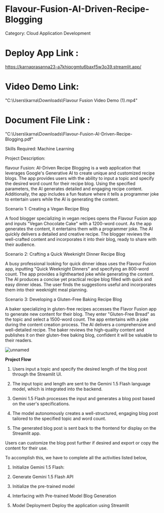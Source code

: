 # Flavour-Fusion-AI-Driven-Recipe-Blogging

Category: Cloud Application Development

# Deploy App Link :

https://karnaprasanna23-a7khiqcgmtu6baxf5w3o39.streamlit.app/

# Video Demo Link:

"C:\Users\karna\Downloads\Flavour Fusion Video Demo (1).mp4"

# Document File Link :

"C:\Users\karna\Downloads\Flavour-Fusion-AI-Driven-Recipe-Blogging.pdf"

Skills Required: Machine Learning

Project Description:

flavour Fusion: AI-Driven Recipe Blogging is a web application that leverages Google's Generative AI to create unique and customized recipe blogs. The app provides users with the ability to input a topic and specify the desired word count for their recipe blog. Using the specified parameters, the AI generates detailed and engaging recipe content. Additionally, the app includes a fun feature where it tells a programmer joke to entertain users while the AI is generating the content.

Scenario 1: Creating a Vegan Recipe Blog

A food blogger specializing in vegan recipes opens the Flavour Fusion app and inputs "Vegan Chocolate Cake" with a 1200-word count. As the app generates the content, it entertains them with a programmer joke. The AI quickly delivers a detailed and creative recipe. The blogger reviews the well-crafted content and incorporates it into their blog, ready to share with their audience.

Scenario 2: Crafting a Quick Weeknight Dinner Recipe Blog

A busy professional looking for quick dinner ideas uses the Flavour Fusion app, inputting "Quick Weeknight Dinners" and specifying an 800-word count. The app provides a lighthearted joke while generating the content. The AI produces a concise yet practical recipe blog filled with quick and easy dinner ideas. The user finds the suggestions useful and incorporates them into their weeknight meal planning.

Scenario 3: Developing a Gluten-Free Baking Recipe Blog

A baker specializing in gluten-free recipes accesses the Flavor Fusion app to generate new content for their blog. They enter "Gluten-Free Bread" as the topic and select a 1500-word count. The app entertains with a joke during the content creation process. The AI delivers a comprehensive and well-detailed recipe. The baker reviews the high-quality content and publishes it on their gluten-free baking blog, confident it will be valuable to their readers.


![unnamed](https://github.com/user-attachments/assets/92a4144e-65a4-4a6d-a749-f03c80eafab2)

**Project Flow**

1. Users input a topic and specify the desired length of the blog post through the Streamlit UI.

2. The input topic and length are sent to the Gemini 1.5 Flash language model, which is integrated into the backend.

3. Gemini 1.5 Flash processes the input and generates a blog post based on the user's specifications.

4. The model autonomously creates a well-structured, engaging blog post tailored to the specified topic and word count.

5. The generated blog post is sent back to the frontend for display on the Streamlit app.

Users can customize the blog post further if desired and export or copy the content for their use.

To accomplish this, we have to complete all the activities listed below,

1. Initialize Gemini 1.5 Flash:

2. Generate Gemini 1.5 Flash  API

3. Initialize the pre-trained model

4. Interfacing with Pre-trained Model
    Blog Generation

5. Model Deployment
    Deploy the application using Streamlit


